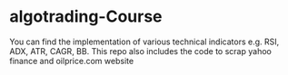 # algotrading-Course
You can find the implementation of various technical indicators e.g. RSI, ADX, ATR, CAGR, BB. 
This repo also includes the code to scrap yahoo finance and oilprice.com website
